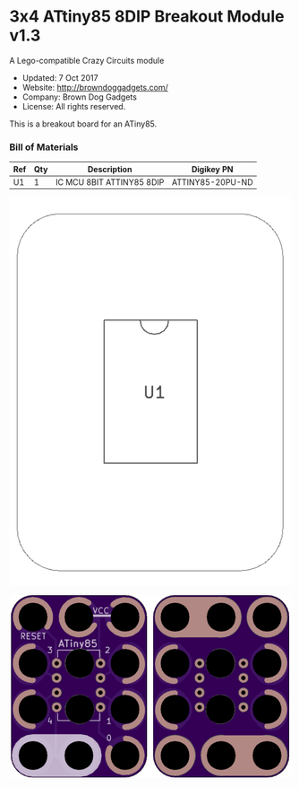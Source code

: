 <!--- start title --->
# 3x4 ATtiny85 8DIP Breakout Module v1.3
A Lego-compatible Crazy Circuits module

- Updated: 7 Oct 2017
- Website: http://browndoggadgets.com/
- Company: Brown Dog Gadgets
- License: All rights reserved.

<!--- end title --->

This is a breakout board for an ATiny85. 

<!--- bom start --->
### Bill of Materials

|Ref|Qty|Description|Digikey PN|
|---|---|-----------|------|
|U1|1|IC MCU 8BIT ATTINY85 8DIP|ATTINY85-20PU-ND|


<!--- bom end --->

![Assembly Diagram](assembly.png)

![Gerber Preview](preview.png)

